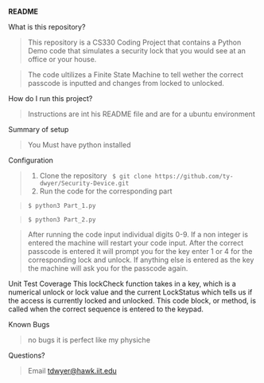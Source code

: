 **README**
          
What is this repository?
> This repository is a CS330 Coding Project that contains a Python Demo code that simulates a security lock that you would see at an office or your house.


> The code ultilizes a Finite State Machine to tell wether the correct passcode is inputted and changes from locked to unlocked.
 
How do I run this project?
> Instructions are int his README file and are for a ubuntu environment

Summary of setup
> You Must have python installed

Configuration
> 1. Clone the repository
       ```  $ git clone https://github.com/ty-dwyer/Security-Device.git ```
> 2. Run the code for the corresponding part

>```$ python3 Part_1.py```

>```$ python3 Part_2.py```

>After running the code input individual digits 0-9. If a non integer is entered the machine will restart your code input. After the correct passcode is entered it will prompt you for the key enter 1 or 4 for the corresponding lock and unlock. If anything else is entered as the key the machine will ask you for the passcode again.

Unit Test Coverage
This lockCheck function takes in a key, which is a numerical unlock or lock value and the current LockStatus which tells us if the access is currently locked and unlocked. This code block, or method, is called when the correct sequence is entered to the keypad.

Known Bugs
>no bugs it is perfect like my physiche

Questions?
>Email tdwyer@hawk.iit.edu
